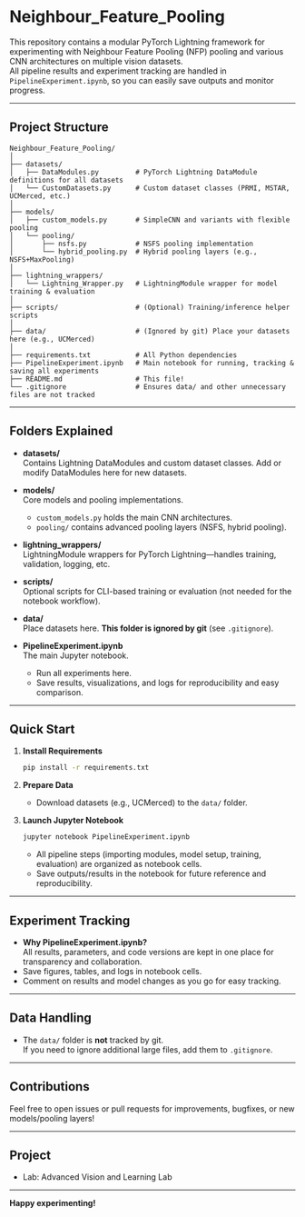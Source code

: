 
# Neighbour_Feature_Pooling


This repository contains a modular PyTorch Lightning framework for experimenting with Neighbour Feature Pooling (NFP) pooling and various CNN architectures on multiple vision datasets.  
All pipeline results and experiment tracking are handled in `PipelineExperiment.ipynb`, so you can easily save outputs and monitor progress.

---

##  Project Structure
```
Neighbour_Feature_Pooling/
│
├── datasets/
│   ├── DataModules.py         # PyTorch Lightning DataModule definitions for all datasets
│   └── CustomDatasets.py      # Custom dataset classes (PRMI, MSTAR, UCMerced, etc.)
│
├── models/
│   ├── custom_models.py       # SimpleCNN and variants with flexible pooling
│   └── pooling/
│       ├── nsfs.py            # NSFS pooling implementation
│       └── hybrid_pooling.py  # Hybrid pooling layers (e.g., NSFS+MaxPooling)
│
├── lightning_wrappers/
│   └── Lightning_Wrapper.py   # LightningModule wrapper for model training & evaluation
│
├── scripts/                   # (Optional) Training/inference helper scripts
│
├── data/                      # (Ignored by git) Place your datasets here (e.g., UCMerced)
│
├── requirements.txt           # All Python dependencies
├── PipelineExperiment.ipynb   # Main notebook for running, tracking & saving all experiments
├── README.md                  # This file!
└── .gitignore                 # Ensures data/ and other unnecessary files are not tracked
```

---

##  Folders Explained

- **datasets/**  
  Contains Lightning DataModules and custom dataset classes. Add or modify DataModules here for new datasets.

- **models/**  
  Core models and pooling implementations.  
  - `custom_models.py` holds the main CNN architectures.  
  - `pooling/` contains advanced pooling layers (NSFS, hybrid pooling).

- **lightning_wrappers/**  
  LightningModule wrappers for PyTorch Lightning—handles training, validation, logging, etc.

- **scripts/**  
  Optional scripts for CLI-based training or evaluation (not needed for the notebook workflow).

- **data/**  
  Place datasets here. **This folder is ignored by git** (see `.gitignore`).

- **PipelineExperiment.ipynb**  
  The main Jupyter notebook.  
  - Run all experiments here.
  - Save results, visualizations, and logs for reproducibility and easy comparison.

---

##  Quick Start

1. **Install Requirements**
   ```bash
   pip install -r requirements.txt
   ```
2. **Prepare Data**
   - Download datasets (e.g., UCMerced) to the `data/` folder.

3. **Launch Jupyter Notebook**
   ```bash
   jupyter notebook PipelineExperiment.ipynb
   ```
   - All pipeline steps (importing modules, model setup, training, evaluation) are organized as notebook cells.
   - Save outputs/results in the notebook for future reference and reproducibility.

---

## Experiment Tracking

- **Why PipelineExperiment.ipynb?**  
  All results, parameters, and code versions are kept in one place for transparency and collaboration.
- Save figures, tables, and logs in notebook cells.
- Comment on results and model changes as you go for easy tracking.

---

##  Data Handling

- The `data/` folder is **not** tracked by git.  
  If you need to ignore additional large files, add them to `.gitignore`.

---

##  Contributions

Feel free to open issues or pull requests for improvements, bugfixes, or new models/pooling layers!

---

##  Project 

- Lab: Advanced Vision and Learning Lab

---

**Happy experimenting!**